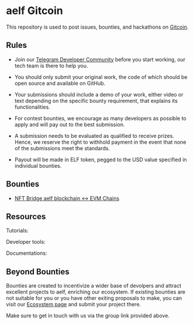 # aelf Gitcoin


This repository is used to post issues, bounties, and hackathons on [Gitcoin](https://gitcoin.co/aelfproject).


## Rules

- Join our [Telegram Developer Community](https://t.me/aelfdeveloper) before you start working, our tech team is there to help you.

- You should only submit your original work, the code of which should be open source and available on GitHub.

- Your submissions should include a demo of your work, either video or text depending on the specific bounty requirement, that explains its functionalities.

- For contest bounties, we encourage as many developers as possible to apply and will pay out to the best submission.

- A submission needs to be evaluated as qualified to receive prizes. Hence, we reserve the right to withhold payment in the event that none of the submissions meet the standards.

- Payout will be made in ELF token, pegged to the USD value specified in individual bounties.



## Bounties

- [NFT Bridge aelf blockchain <-> EVM Chains](https://gitcoin.co/aelfproject/people)

## Resources
Tutorials:

Developer tools:

Documentations:

## Beyond Bounties

Bounties are created to incentivize a wider base of devolpers and attract excellent projects to aelf, enriching our ecosystem.
If existing bounties are not suitable for you or you have other exiting proposals to make, you can visit our [Ecosystem page](https://aelf.com/ecosystem.html) and submit your project there. 

Make sure to get in touch with us via the group link provided above.

